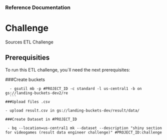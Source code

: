 ### Reference Documentation

# Challenge
Sources ETL Challenge


## Prerequisities
To run this ETL challenge, you´ll need the next prerequisites:

  ###Create buckets
  ```
    - gsutil mb -p #PROJECT_ID -c standard -l us-central1 -b on gs://landing-buckets-dev2/re
    ```
  ###Upload files .csv
  ```
    - upload result.csv in gs://landing-buckets-dev/result/data/
  ```  
  ###Create Dataset in #PROJECT_ID
  ```
     - bq --location=us-central1 mk --dataset --description "shiny section for videogames (result data engineer challenge)" #PROJECT_ID:challenge
  ```

